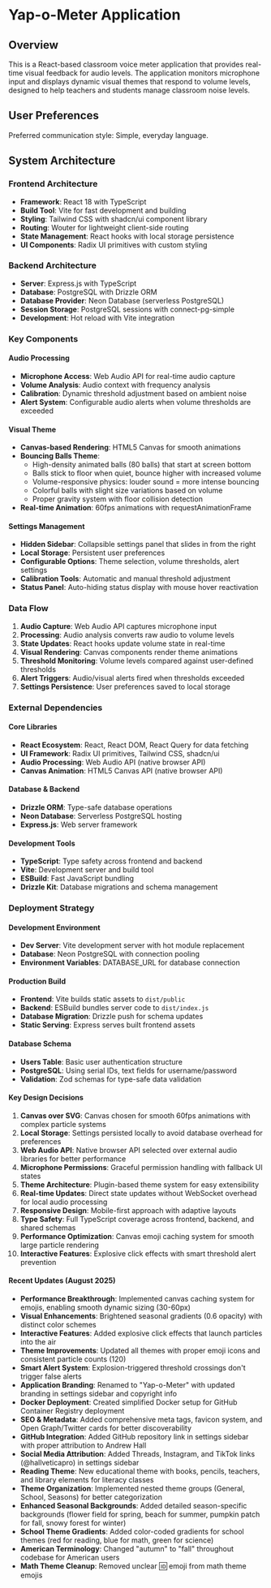 # Yap-o-Meter Application

## Overview

This is a React-based classroom voice meter application that provides real-time visual feedback for audio levels. The application monitors microphone input and displays dynamic visual themes that respond to volume levels, designed to help teachers and students manage classroom noise levels.

## User Preferences

Preferred communication style: Simple, everyday language.

## System Architecture

### Frontend Architecture
- **Framework**: React 18 with TypeScript
- **Build Tool**: Vite for fast development and building
- **Styling**: Tailwind CSS with shadcn/ui component library
- **Routing**: Wouter for lightweight client-side routing
- **State Management**: React hooks with local storage persistence
- **UI Components**: Radix UI primitives with custom styling

### Backend Architecture
- **Server**: Express.js with TypeScript
- **Database**: PostgreSQL with Drizzle ORM
- **Database Provider**: Neon Database (serverless PostgreSQL)
- **Session Storage**: PostgreSQL sessions with connect-pg-simple
- **Development**: Hot reload with Vite integration

### Key Components

#### Audio Processing
- **Microphone Access**: Web Audio API for real-time audio capture
- **Volume Analysis**: Audio context with frequency analysis
- **Calibration**: Dynamic threshold adjustment based on ambient noise
- **Alert System**: Configurable audio alerts when volume thresholds are exceeded

#### Visual Theme
- **Canvas-based Rendering**: HTML5 Canvas for smooth animations
- **Bouncing Balls Theme**: 
  - High-density animated balls (80 balls) that start at screen bottom
  - Balls stick to floor when quiet, bounce higher with increased volume
  - Volume-responsive physics: louder sound = more intense bouncing
  - Colorful balls with slight size variations based on volume
  - Proper gravity system with floor collision detection
- **Real-time Animation**: 60fps animations with requestAnimationFrame

#### Settings Management
- **Hidden Sidebar**: Collapsible settings panel that slides in from the right
- **Local Storage**: Persistent user preferences
- **Configurable Options**: Theme selection, volume thresholds, alert settings
- **Calibration Tools**: Automatic and manual threshold adjustment
- **Status Panel**: Auto-hiding status display with mouse hover reactivation

### Data Flow

1. **Audio Capture**: Web Audio API captures microphone input
2. **Processing**: Audio analysis converts raw audio to volume levels
3. **State Updates**: React hooks update volume state in real-time
4. **Visual Rendering**: Canvas components render theme animations
5. **Threshold Monitoring**: Volume levels compared against user-defined thresholds
6. **Alert Triggers**: Audio/visual alerts fired when thresholds exceeded
7. **Settings Persistence**: User preferences saved to local storage

### External Dependencies

#### Core Libraries
- **React Ecosystem**: React, React DOM, React Query for data fetching
- **UI Framework**: Radix UI primitives, Tailwind CSS, shadcn/ui
- **Audio Processing**: Web Audio API (native browser API)
- **Canvas Animation**: HTML5 Canvas API (native browser API)

#### Database & Backend
- **Drizzle ORM**: Type-safe database operations
- **Neon Database**: Serverless PostgreSQL hosting
- **Express.js**: Web server framework

#### Development Tools
- **TypeScript**: Type safety across frontend and backend
- **Vite**: Development server and build tool
- **ESBuild**: Fast JavaScript bundling
- **Drizzle Kit**: Database migrations and schema management

### Deployment Strategy

#### Development Environment
- **Dev Server**: Vite development server with hot module replacement
- **Database**: Neon PostgreSQL with connection pooling
- **Environment Variables**: DATABASE_URL for database connection

#### Production Build
- **Frontend**: Vite builds static assets to `dist/public`
- **Backend**: ESBuild bundles server code to `dist/index.js`
- **Database Migration**: Drizzle push for schema updates
- **Static Serving**: Express serves built frontend assets

#### Database Schema
- **Users Table**: Basic user authentication structure
- **PostgreSQL**: Using serial IDs, text fields for username/password
- **Validation**: Zod schemas for type-safe data validation

#### Key Design Decisions

1. **Canvas over SVG**: Canvas chosen for smooth 60fps animations with complex particle systems
2. **Local Storage**: Settings persisted locally to avoid database overhead for preferences
3. **Web Audio API**: Native browser API selected over external audio libraries for better performance
4. **Microphone Permissions**: Graceful permission handling with fallback UI states
5. **Theme Architecture**: Plugin-based theme system for easy extensibility
6. **Real-time Updates**: Direct state updates without WebSocket overhead for local audio processing
7. **Responsive Design**: Mobile-first approach with adaptive layouts
8. **Type Safety**: Full TypeScript coverage across frontend, backend, and shared schemas
9. **Performance Optimization**: Canvas emoji caching system for smooth large particle rendering
10. **Interactive Features**: Explosive click effects with smart threshold alert prevention

#### Recent Updates (August 2025)

- **Performance Breakthrough**: Implemented canvas caching system for emojis, enabling smooth dynamic sizing (30-60px)
- **Visual Enhancements**: Brightened seasonal gradients (0.6 opacity) with distinct color schemes
- **Interactive Features**: Added explosive click effects that launch particles into the air
- **Theme Improvements**: Updated all themes with proper emoji icons and consistent particle counts (120)
- **Smart Alert System**: Explosion-triggered threshold crossings don't trigger false alerts
- **Application Branding**: Renamed to "Yap-o-Meter" with updated branding in settings sidebar and copyright info
- **Docker Deployment**: Created simplified Docker setup for GitHub Container Registry deployment
- **SEO & Metadata**: Added comprehensive meta tags, favicon system, and Open Graph/Twitter cards for better discoverability
- **GitHub Integration**: Added GitHub repository link in settings sidebar with proper attribution to Andrew Hall
- **Social Media Attribution**: Added Threads, Instagram, and TikTok links (@hallveticapro) in settings sidebar
- **Reading Theme**: New educational theme with books, pencils, teachers, and library elements for literacy classes
- **Theme Organization**: Implemented nested theme groups (General, School, Seasons) for better categorization
- **Enhanced Seasonal Backgrounds**: Added detailed season-specific backgrounds (flower field for spring, beach for summer, pumpkin patch for fall, snowy forest for winter)
- **School Theme Gradients**: Added color-coded gradients for school themes (red for reading, blue for math, green for science)
- **American Terminology**: Changed "autumn" to "fall" throughout codebase for American users
- **Math Theme Cleanup**: Removed unclear 🆔 emoji from math theme emojis